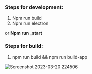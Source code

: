### Steps for development:

1. Npm run build
2. Npm run electron

or **Npm run _start**

### Steps for build:

1. npm run build && npm run build-app


![Screenshot 2023-03-20 224506](https://user-images.githubusercontent.com/26064824/226375774-8ee0e62f-b1e3-4dc4-8fd7-eb75f60d8757.png)
